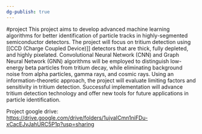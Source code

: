 ```yaml
---
dg-publish: true
---
```

#project 
This project aims to develop advanced machine learning algorithms for better identification of particle tracks in highly-segmented semiconductor detectors. The project will focus on tritium detection using [[CCD (Charge Coupled Device)]] detectors that are thick, fully depleted, and highly pixelated. Convolutional Neural Network (CNN) and Graph Neural Network (GNN) algorithms will be employed to distinguish low-energy beta particles from tritium decay, while eliminating background noise from alpha particles, gamma rays, and cosmic rays. Using an information-theoretic approach, the project will evaluate limiting factors and sensitivity in tritium detection. Successful implementation will advance tritium detection technology and offer new tools for future applications in particle identification.

Project google drive: https://drive.google.com/drive/folders/1ujvaICmn1niFDu-xCacEJvJahURC5P1p?usp=sharing
